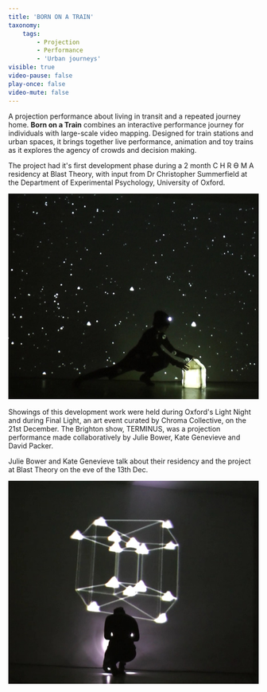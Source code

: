 ```yaml
---
title: 'BORN ON A TRAIN'
taxonomy:
    tags:
        - Projection
        - Performance
        - 'Urban journeys'
visible: true
video-pause: false
play-once: false
video-mute: false
---
```


A projection performance about living in transit and a repeated journey home. **Born on a Train** combines an interactive performance journey for individuals with large-scale video mapping. Designed for train stations and urban spaces, it brings together live performance, animation and toy trains as it explores the agency of crowds and decision making.

The project had it's first development phase during a 2 month C H R ϴ M A residency at Blast Theory, with input from Dr Christopher Summerfield at the Department of Experimental Psychology, University of Oxford. 

![](bornonatrain-0024.jpg)

Showings of this development work were held during Oxford's Light Night and during Final Light, an art event curated by Chroma Collective, on the 21st December. The Brighton show, TERMINUS, was a projection performance made collaboratively by Julie Bower, Kate Genevieve and David Packer.

Julie Bower and Kate Genevieve talk about their residency and the project at Blast Theory on the eve of the 13th Dec.

![](bornonatrain-0015.jpg)
